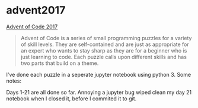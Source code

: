 # advent2017

[Advent of Code 2017](http://adventofcode.com/2017)

> Advent of Code is a series of small programming puzzles for a variety of skill levels. They are self-contained and are just as appropriate for an expert who wants to stay sharp as they are for a beginner who is just learning to code. Each puzzle calls upon different skills and has two parts that build on a theme.

I've done each puzzle in a seperate jupyter notebook using python 3. Some notes:

Days 1-21 are all done so far. Annoying a jupyter bug wiped clean my day 21 notebook when I closed it, before I commited it to git.

